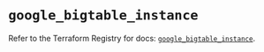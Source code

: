 # `google_bigtable_instance`

Refer to the Terraform Registry for docs: [`google_bigtable_instance`](https://registry.terraform.io/providers/hashicorp/google/5.12.0/docs/resources/bigtable_instance).
